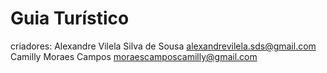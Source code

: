 # Guia Turístico
criadores: Alexandre Vilela Silva de Sousa
alexandrevilela.sds@gmail.com
Camilly Moraes Campos
moraescamposcamilly@gmail.com